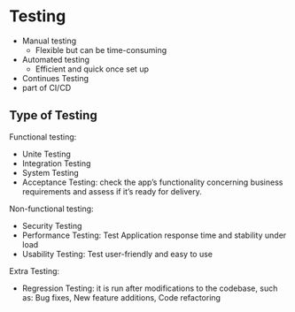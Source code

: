 # Testing 
* Manual testing
  * Flexible but can be time-consuming
* Automated testing
  * Efficient and quick once set up
* Continues Testing
 * part of CI/CD
 
## Type of Testing 
Functional testing:
* Unite Testing
* Integration Testing
* System Testing
* Acceptance Testing: check the app’s functionality concerning business requirements and assess if it’s ready for delivery.

Non-functional testing:
* Security Testing
* Performance Testing: Test Application response time and stability under load
* Usability Testing: Test user-friendly and easy to use

Extra Testing:
* Regression Testing: it is run after modifications to the codebase, such as: Bug fixes, New feature additions, Code refactoring

